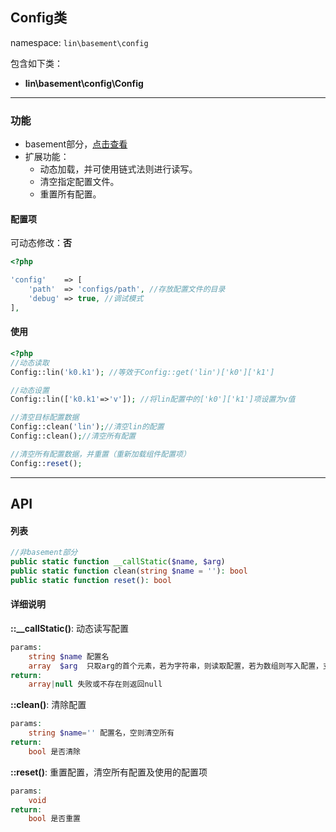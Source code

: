 Config类
----
namespace: `lin\basement\config`

包含如下类：

* **lin\basement\config\Config**

---

### 功能

* basement部分，[点击查看](https://github.com/linlanye/basement)
* 扩展功能：
	* 动态加载，并可使用链式法则进行读写。
	* 清空指定配置文件。
	* 重置所有配置。



#### 配置项

可动态修改：**否**

~~~php
<?php

'config'    => [
    'path'  => 'configs/path', //存放配置文件的目录
    'debug' => true, //调试模式
],
~~~

#### 使用

~~~php
<?php
//动态读取
Config::lin('k0.k1'); //等效于Config::get('lin')['k0']['k1']

//动态设置
Config::lin(['k0.k1'=>'v']); //将lin配置中的['k0']['k1']项设置为v值

//清空目标配置数据
Config::clean('lin');//清空lin的配置
Config::clean();//清空所有配置

//清空所有配置数据，并重置（重新加载组件配置项）
Config::reset();
~~~


---


## API

#### 列表
~~~php
//非basement部分
public static function __callStatic($name, $arg)
public static function clean(string $name = ''): bool
public static function reset(): bool
~~~

#### 详细说明
**::__callStatic()**: 动态读写配置
```php
params:
    string $name 配置名
    array  $arg  只取arg的首个元素，若为字符串，则读取配置，若为数组则写入配置，支持链式调用。
return:
    array|null 失败或不存在则返回null
```

**::clean()**: 清除配置
```php
params:
    string $name='' 配置名，空则清空所有
return:
    bool 是否清除
```

**::reset()**: 重置配置，清空所有配置及使用的配置项
```php
params:
	void
return:
    bool 是否重置
```
